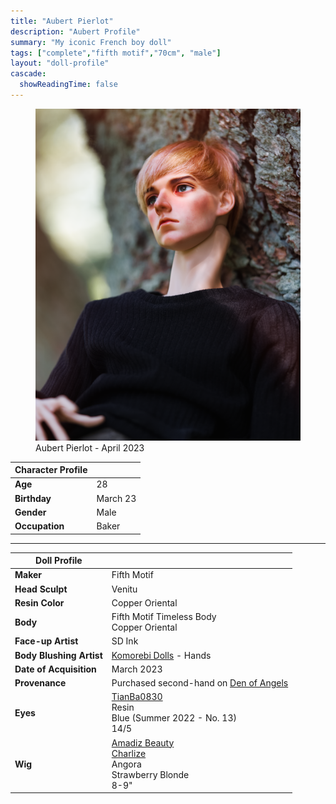 ```yaml
---
title: "Aubert Pierlot"
description: "Aubert Profile"
summary: "My iconic French boy doll"
tags: ["complete","fifth motif","70cm", "male"]
layout: "doll-profile"
cascade:
  showReadingTime: false
---
```

<div class="flex gap-4 flex-row flex-wrap">
  <div><figure><img src="aubert-in-tree.png" class="doll-profile-img" alt="A male doll with short blonde hair wearing a black sweater sitting in a tree" width="500"><figcaption>Aubert Pierlot - April 2023</figcaption></figure></div>
  <div>

| Character Profile | |
| ----- | ---|
| **Age** | 28 |
| **Birthday** | March 23 |
| **Gender** | Male |
| **Occupation** | Baker |

---

| Doll Profile | |
| ----- | ---|
| **Maker** | Fifth Motif |
| **Head Sculpt** | Venitu |
| **Resin Color** | Copper Oriental |
| **Body** | Fifth Motif Timeless Body <br> Copper Oriental |
| **Face-up Artist** | SD Ink |
| **Body Blushing Artist** | [Komorebi Dolls](https://komorebidolls.com/) - Hands|
| **Date of Acquisition** | March 2023 |
| **Provenance** | Purchased second-hand on [Den of Angels](https://denofangels.com/doawiki/index.php?title=5th_Motif) |
| **Eyes** | [TianBa0830](https://www.instagram.com/tianba0830/) <br> Resin <br> Blue (Summer 2022 - No. 13) <br> 14/5 |
| **Wig** | [Amadiz Beauty](https://www.amadiz.art/) <br> [Charlize](https://www.amadiz.art/product-page/strawberry-blonde) <br> Angora <br> Strawberry Blonde <br> 8-9" |

  </div>
</div>